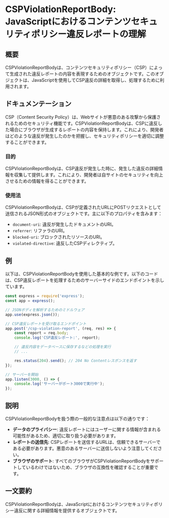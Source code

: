 <!--
Meta Description: # CSPViolationReportBody: JavaScriptにおけるコンテンツセキュリティポリシー違反レポートの理解 ## 概要 CSPViolationReportBodyは、コンテンツセキュリティポリシー（CSP）によって生成された違反レポートの内容を表現するためのオブジェクトです。...
Meta Keywords: cspviolationreportbodyは, express, app, csp, const
-->

# CSPViolationReportBody: JavaScriptにおけるコンテンツセキュリティポリシー違反レポートの理解

## 概要
CSPViolationReportBodyは、コンテンツセキュリティポリシー（CSP）によって生成された違反レポートの内容を表現するためのオブジェクトです。このオブジェクトは、JavaScriptを使用してCSP違反の詳細を取得し、処理するために利用されます。

## ドキュメンテーション
CSP（Content Security Policy）は、Webサイトが悪意のある攻撃から保護されるためのセキュリティ機能です。CSPViolationReportBodyは、CSPに違反した場合にブラウザが生成するレポートの内容を保持します。これにより、開発者はどのような違反が発生したのかを把握し、セキュリティポリシーを適切に調整することができます。

### 目的
CSPViolationReportBodyは、CSP違反が発生した時に、発生した違反の詳細情報を収集して提供します。これにより、開発者は自サイトのセキュリティを向上させるための情報を得ることができます。

### 使用法
CSPViolationReportBodyは、CSPが定義されたURLにPOSTリクエストとして送信されるJSON形式のオブジェクトです。主に以下のプロパティを含みます：

- `document-uri`: 違反が発生したドキュメントのURI。
- `referrer`: リファラのURI。
- `blocked-uri`: ブロックされたリソースのURI。
- `violated-directive`: 違反したCSPディレクティブ。

## 例
以下は、CSPViolationReportBodyを使用した基本的な例です。以下のコードは、CSP違反レポートを処理するためのサーバーサイドのエンドポイントを示しています。

```javascript
const express = require('express');
const app = express();

// JSONボディを解析するためのミドルウェア
app.use(express.json());

// CSP違反レポートを受け取るエンドポイント
app.post('/csp-violation-report', (req, res) => {
    const report = req.body;
    console.log('CSP違反レポート:', report);

    // 違反内容をデータベースに保存するなどの処理を実行
    // ...

    res.status(204).send(); // 204 No Contentレスポンスを返す
});

// サーバーを開始
app.listen(3000, () => {
    console.log('サーバーがポート3000で実行中');
});
```

## 説明
CSPViolationReportBodyを扱う際の一般的な注意点は以下の通りです：

- **データのプライバシー**: 違反レポートにはユーザーに関する情報が含まれる可能性があるため、適切に取り扱う必要があります。
- **レポートの送信先**: CSPレポートを送信するURLは、信頼できるサーバーである必要があります。悪意のあるサーバーに送信しないよう注意してください。
- **ブラウザのサポート**: すべてのブラウザがCSPViolationReportBodyをサポートしているわけではないため、ブラウザの互換性を確認することが重要です。

## 一文要約
CSPViolationReportBodyは、JavaScriptにおけるコンテンツセキュリティポリシー違反に関する詳細情報を提供するオブジェクトです。